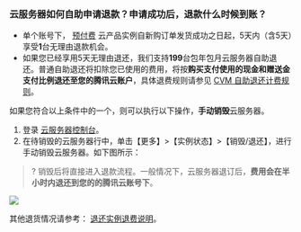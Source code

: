 ### 云服务器如何自助申请退款？申请成功后，退款什么时候到账？
- 单个账号下， [预付费](https://cloud.tencent.com/document/product/555/9618) 云产品实例自新购订单发货成功之日起，5天内（含5天）享受**1**台无理由退款机会。
- 如果您已经享用5天无理由退还，我们支持**199**台包年包月云服务器自助退还。普通自助退还将扣除您已使用的费用，将按**购买支付使用的现金和赠送金支付比例退还至您的腾讯云账户**，具体退费规则请参见 [CVM 自助退还计费规则](https://cloud.tencent.com/document/product/213/9711#jump)。 

如果您符合以上条件中的一个，则可以执行以下操作，**手动销毁**云服务器。
1. 登录 [云服务器控制台](https://console.cloud.tencent.com/cvm/index)。
2. 在待销毁的云服务器行中，单击【更多】>【实例状态】>【销毁/退还】，进行手动销毁云服务器。如下图所示：
>? 销毁后将直接进入退款流程。一般情况下，云服务器退订后，**费用会在半小时内退还到您的的腾讯云账号下**。
>
![](https://main.qcloudimg.com/raw/1938d5fa322b6612b5af3595a5b0014d.png)

其他退货情况请参考：  [退还实例退费说明](https://cloud.tencent.com/document/product/213/9711)。


